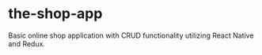 # the-shop-app
Basic online shop application with CRUD functionality utilizing React Native and Redux.
